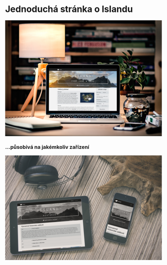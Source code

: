 # Jednoduchá stránka o Islandu

![](island_files/images/mockup/pc.jpg) 
### ...působivá na jakémkoliv zařízení
![](island_files/images/mockup/tablet_mobile.jpg)
